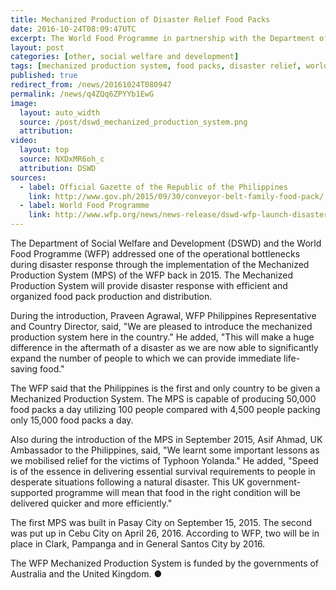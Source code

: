```yaml
---
title: Mechanized Production of Disaster Relief Food Packs
date: 2016-10-24T08:09:47UTC
excerpt: The World Food Programme in partnership with the Department of Social Welfare and Development has implemented the Mechanized Production System to address one of the operational bottlenecks during a disaster response.
layout: post
categories: [other, social welfare and development]
tags: [mechanized production system, food packs, disaster relief, world food programme, wfp, social welfare and development, dswd]
published: true
redirect_from: /news/20161024T080947
permalink: /news/q4ZQq6ZPYYb1EwG
image:
  layout: auto_width
  source: /post/dswd_mechanized_production_system.png
  attribution: 
video:
  layout: top
  source: NXDxMR6oh_c
  attribution: DSWD
sources:
  - label: Official Gazette of the Republic of the Philippines
    link: http://www.gov.ph/2015/09/30/conveyor-belt-family-food-pack/
  - label: World Food Programme
    link: http://www.wfp.org/news/news-release/dswd-wfp-launch-disaster-response-centre-visayas
---
```


The Department of Social Welfare and Development (DSWD) and the World Food Programme (WFP) addressed one of the operational bottlenecks during disaster response through the implementation of the Mechanized Production System (MPS) of the WFP back in 2015.
The Mechanized Production System will provide disaster response with efficient and organized food pack production and distribution.

During the introduction, Praveen Agrawal, WFP Philippines Representative and Country Director, said, "We are pleased to introduce the mechanized production system here in the country." He added, "This will make a huge difference in the aftermath of a disaster as we are now able to significantly expand the number of people to which we can provide immediate life-saving food."

The WFP said that the Philippines is the first and only country to be given a Mechanized Production System.
The MPS is capable of producing 50,000 food packs a day utilizing 100 people compared with 4,500 people packing only 15,000 food packs a day.

Also during the introduction of the MPS in September 2015, Asif Ahmad, UK Ambassador to the Philippines, said, "We learnt some important lessons as we mobilised relief for the victims of Typhoon Yolanda." He added, "Speed is of the essence in delivering essential survival requirements to people in desperate situations following a natural disaster. This UK government-supported programme will mean that food in the right condition will be delivered quicker and more efficiently."

The first MPS was built in Pasay City on September 15, 2015.
The second was put up in Cebu City on April 26, 2016.
According to WFP, two will be in place in Clark, Pampanga and in General Santos City by 2016.

The WFP Mechanized Production System is funded by the governments of Australia and the United Kingdom.
&#x25cf;


